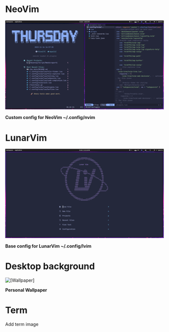 # NeoVim

![[Nvim Confi]](https://github.com/francosalvucci14/my_dots/blob/main/.assets/NvimComplete.png)

**Custom config for NeoVim ~/.config/nvim**

# LunarVim

![[Lvim config]](https://github.com/francosalvucci14/my_dots/blob/main/.assets/Lvim.png)

**Base config for LunarVim ~/.config/lvim**

# Desktop background

![[Wallpaper]](https://github.com/francosalvucci14/my_dots/blob/main/.assets/wallpaper.png)

**Personal Wallpaper**

# Term

Add term image
